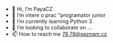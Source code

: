- 👋 Hi, I’m  PayaCZ
- 👀 I’m intere  o  prac "programator junior 
- 🌱 I’m currently learning  Python 3
- 💞️ I’m looking to collaborate on ...
- 📫 How to reach me   78.78@seznam.cz

<!---
PayaCZ/PayaCZ is a ✨ special ✨ repository because its `README.md` (this file) appears on your GitHub profile.
You can click the Preview link to take a look at your changes.
--->

